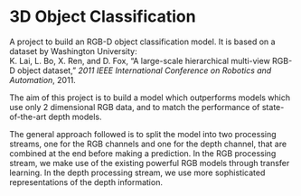 # 3D Object Classification

A project to build an RGB-D object classification model. It is based on a dataset by Washington University:<br>
K. Lai, L. Bo, X. Ren, and D. Fox, “A large-scale hierarchical multi-view RGB-D object dataset,” <i>2011 IEEE International Conference on Robotics and Automation</i>, 2011.

The aim of this project is to build a model which outperforms models which use only 2 dimensional RGB data, and to match the performance of state-of-the-art depth models.

The general approach followed is to split the model into two processing streams, one for the RGB channels and one for the depth channel, that are combined at the end before making a prediction. In the RGB processing stream, we make use of the existing powerful RGB models through transfer learning. In the depth processing stream, we use more sophisticated representations of the depth information.